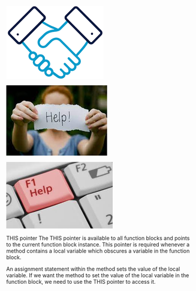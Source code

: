 ![help](../imagenes/ayuda.png)

![help](../imagenes/help.jfif)

![help](../imagenes/helpme.jfif)

THIS pointer
The THIS pointer is available to all function blocks and points to the current function block instance. This pointer is required whenever a method contains a local variable which obscures a variable in the function block.

An assignment statement within the method sets the value of the local variable. If we want the method to set the value of the local variable in the function block, we need to use the THIS pointer to access it.